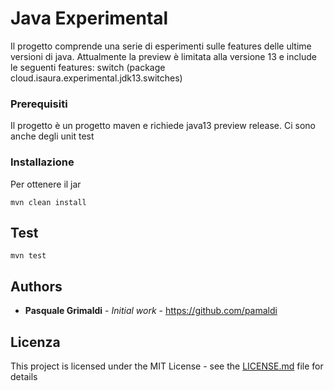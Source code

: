 # Java Experimental

Il progetto comprende una serie di esperimenti sulle features delle ultime versioni di java.
Attualmente la preview è limitata alla versione 13 e include le seguenti features:
switch (package cloud.isaura.experimental.jdk13.switches)

### Prerequisiti

Il progetto è un progetto maven e richiede java13 preview release. Ci sono anche degli unit test

### Installazione

Per ottenere il jar 

```
mvn clean install
```

## Test

```
mvn test
```


## Authors

* **Pasquale Grimaldi** - *Initial work* - https://github.com/pamaldi



## Licenza

This project is licensed under the MIT License - see the [LICENSE.md](LICENSE.md) file for details

